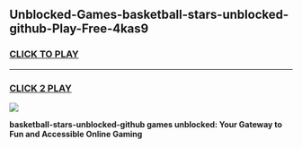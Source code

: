 
## Unblocked-Games-basketball-stars-unblocked-github-Play-Free-4kas9
<h3>
<a href="https://premium76.site?title=basketball-stars-unblocked-github&ref=23A">CLICK TO PLAY</a></h3>
<hr>

<h3>
<a href="https://premium76.site?title=basketball-stars-unblocked-github&ref=23A">CLICK 2 PLAY</a>
  
</h3>

<a href="https://premium76.site?title=basketball-stars-unblocked-github&ref=23A"><img src="https://clearcache.store/games.png"></a>


**basketball-stars-unblocked-github games unblocked: Your Gateway to Fun and Accessible Online Gaming**
